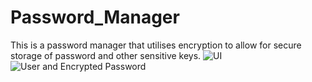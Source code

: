 # Password_Manager

This is a password manager that utilises encryption to allow for secure storage of password and other sensitive keys.
![UI](https://user-images.githubusercontent.com/19658328/189555181-ec4e730e-d28a-4583-9e57-8a17c3580efe.png)
![User and Encrypted Password](https://user-images.githubusercontent.com/19658328/189555263-69c6472e-50bf-42f1-a18c-82b917be2f5b.png)
